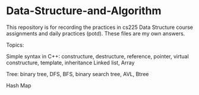 # Data-Structure-and-Algorithm
This repository is for recording the practices in cs225 Data Structure course assignments and daily practices (potd).
These files are my own answers.

Topics:

Simple syntax in C++: constructure, destructure, reference, pointer, virtual constructure, template, inheritance
Linked list, Array

Tree: binary tree, DFS, BFS, binary search tree, AVL, Btree

Hash Map
